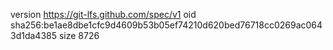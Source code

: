 version https://git-lfs.github.com/spec/v1
oid sha256:be1ae8dbe1cfc9d4609b53b05ef74210d620bed76718cc0269ac0643d1da4385
size 8726
